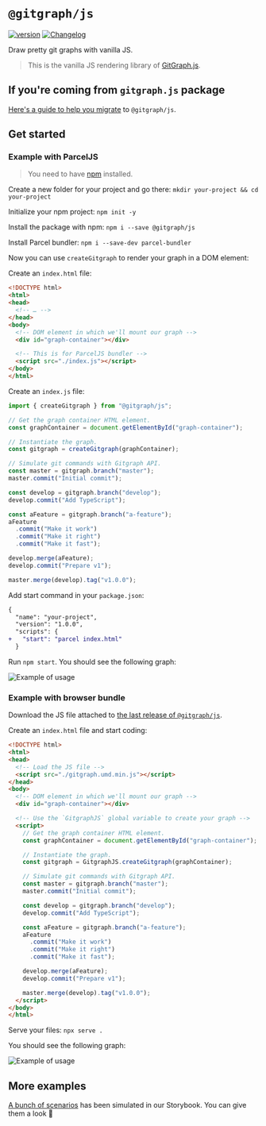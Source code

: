 # `@gitgraph/js`

[![version](https://img.shields.io/npm/v/@gitgraph/js.svg?logo=npm)](https://www.npmjs.com/package/@gitgraph/js)
[![Changelog](https://img.shields.io/badge/%F0%9F%93%94-changelog-CD9523.svg)](https://github.com/nicoespeon/gitgraph.js/blob/master/packages/gitgraph-js/CHANGELOG.md)

Draw pretty git graphs with vanilla JS.

> This is the vanilla JS rendering library of [GitGraph.js][gitgraph-repo].

## If you're coming from `gitgraph.js` package

[Here's a guide to help you migrate][migration-guide] to `@gitgraph/js`.

## Get started

### Example with ParcelJS

> You need to have [npm][get-npm] installed.

Create a new folder for your project and go there: `mkdir your-project && cd your-project`

Initialize your npm project: `npm init -y`

Install the package with npm: `npm i --save @gitgraph/js`

Install Parcel bundler: `npm i --save-dev parcel-bundler`

Now you can use `createGitgraph` to render your graph in a DOM element:

Create an `index.html` file:

```html
<!DOCTYPE html>
<html>
<head>
  <!-- … -->
</head>
<body>
  <!-- DOM element in which we'll mount our graph -->
  <div id="graph-container"></div>

  <!-- This is for ParcelJS bundler -->
  <script src="./index.js"></script>
</body>
</html>
```

Create an `index.js` file:

```js
import { createGitgraph } from "@gitgraph/js";

// Get the graph container HTML element.
const graphContainer = document.getElementById("graph-container");

// Instantiate the graph.
const gitgraph = createGitgraph(graphContainer);

// Simulate git commands with Gitgraph API.
const master = gitgraph.branch("master");
master.commit("Initial commit");

const develop = gitgraph.branch("develop");
develop.commit("Add TypeScript");

const aFeature = gitgraph.branch("a-feature");
aFeature
  .commit("Make it work")
  .commit("Make it right")
  .commit("Make it fast");

develop.merge(aFeature);
develop.commit("Prepare v1");

master.merge(develop).tag("v1.0.0");
```

Add start command in your `package.json`:

```diff
{
  "name": "your-project",
  "version": "1.0.0",
  "scripts": {
+   "start": "parcel index.html"
  }
```

Run `npm start`. You should see the following graph:

![Example of usage](./assets/example-usage.png)

### Example with browser bundle

Download the JS file attached to [the last release of `@gitgraph/js`][latest-release].

Create an `index.html` file and start coding:

```html
<!DOCTYPE html>
<html>
<head>
  <!-- Load the JS file -->
  <script src="./gitgraph.umd.min.js"></script>
</head>
<body>
  <!-- DOM element in which we'll mount our graph -->
  <div id="graph-container"></div>

  <!-- Use the `GitgraphJS` global variable to create your graph -->
  <script>
    // Get the graph container HTML element.
    const graphContainer = document.getElementById("graph-container");

    // Instantiate the graph.
    const gitgraph = GitgraphJS.createGitgraph(graphContainer);

    // Simulate git commands with Gitgraph API.
    const master = gitgraph.branch("master");
    master.commit("Initial commit");

    const develop = gitgraph.branch("develop");
    develop.commit("Add TypeScript");

    const aFeature = gitgraph.branch("a-feature");
    aFeature
      .commit("Make it work")
      .commit("Make it right")
      .commit("Make it fast");

    develop.merge(aFeature);
    develop.commit("Prepare v1");

    master.merge(develop).tag("v1.0.0");
  </script>
</body>
</html>
```

Serve your files: `npx serve .`

You should see the following graph:

![Example of usage](./assets/example-usage.png)

## More examples

[A bunch of scenarios][stories] has been simulated in our Storybook. You can give them a look 👀

[get-npm]: https://www.npmjs.com/get-npm
[gitgraph-repo]: https://github.com/nicoespeon/gitgraph.js/
[stories]: https://github.com/nicoespeon/gitgraph.js/tree/master/packages/stories/src/gitgraph-js/
[migration-guide]: https://github.com/nicoespeon/gitgraph.js/blob/master/packages/gitgraph-js/MIGRATE_FROM_GITGRAPH.JS.md
[latest-release]: https://github.com/nicoespeon/gitgraph.js/releases/latest

